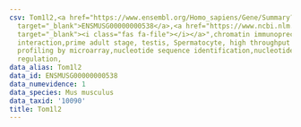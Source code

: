 ```yaml
---
csv: Tom1l2,<a href="https://www.ensembl.org/Homo_sapiens/Gene/Summary?db=core;g=ENSMUSG00000000538"
  target="_blank">ENSMUSG00000000538</a>,<a href="https://www.ncbi.nlm.nih.gov/pubmed/23834426"
  target="_blank"><i class="fas fa-file"></i></a>",chromatin immunoprecipitation assay,direct
  interaction,prime adult stage, testis, Spermatocyte, high throughput transcription
  profiling by microarray,nucleotide sequence identification,nucleotide sequence identification,transcriptional
  regulation,
data_alias: Tom1l2
data_id: ENSMUSG00000000538
data_numevidence: 1
data_species: Mus musculus
data_taxid: '10090'
title: Tom1l2
---
```

